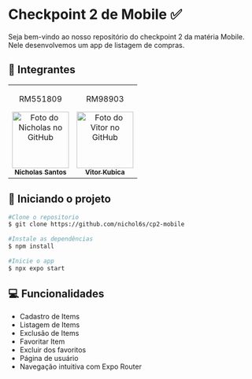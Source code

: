 # Checkpoint 2 de Mobile ✅
Seja bem-vindo ao nosso repositório do checkpoint 2 da matéria Mobile. Nele desenvolvemos um app de listagem de compras.
 
## 🤝 Integrantes
<table>
  <tr>
    <td align="center">
      <p>RM551809</p>
      <a href="https://github.com/nichol6s">
        <img src="https://avatars.githubusercontent.com/u/105325313?v=4" width="115px;" alt="Foto do Nicholas no GitHub"/><br>
        <sub>
          <strong>Nicholas Santos</strong>
        </sub>
      </a>
    </td>
    <td align="center">
      <p>RM98903</p>
      <a href="https://github.com/VitorKubica">
        <img src="https://avatars.githubusercontent.com/u/107961081?v=4" width="115px;" alt="Foto do Vitor no GitHub"/><br>
        <sub>
          <strong>Vitor Kubica</strong>
        </sub>
      </a>
  </td>
  </table>
 
## 🚀 Iniciando o projeto
 
```sh
#Clone o repositorio
$ git clone https://github.com/nichol6s/cp2-mobile
 
#Instale as dependências
$ npm install
 
#Inicie o app
$ npx expo start
```
 
## 💻 Funcionalidades
  - Cadastro de Items
  - Listagem de Items
  - Exclusão de Items
  - Favoritar Item
  - Excluir dos favoritos
  - Página de usuário
  - Navegação intuitiva com Expo Router
